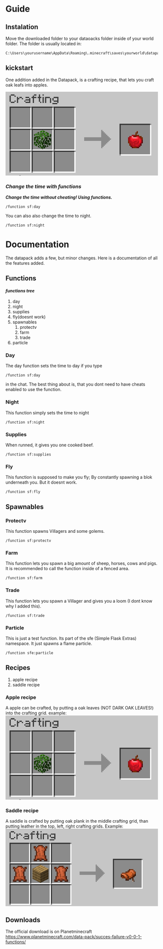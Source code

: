 # Guide


## Instalation

Move the downloaded folder to your  dataoacks folder inside of your world folder.
The folder is usually located in:
```
C:\Users\yourusername\AppData\Roaming\.minecraft\saves\yourworld\datapacks
```

## kickstart

One addition added in the Datapack, is a crafting recipe, that lets you craft oak leafs into apples.

![The recipe picture](recipe1.png)


### ***Change the time with functions***

***Change the time without cheating! Using functions.***

```
/function sf:day
```

You can also also change the time to night.

```
/function sf:night
```


# Documentation

The datapack adds a few, but minor changes.
Here is a documentation of all the features added.

## Functions


#### ***functions tree***

1. day
2. night
3. supplies
4. fly(doesnt work)
5. spawnables
    1. protectv
    2. farm
    3. trade
 6. particle
    
### Day

The day function sets the time to day if you type
```
/function sf:day
```
in the chat. The best thing about is, that you dont need to have cheats enabled to use the function.


### Night
This function simply sets the time to night
```
/function sf:night
```

### Supplies

When runned, it gives you one cooked beef.
```
/function sf:supplies
```

### Fly

This function is supposed to make you fly;
By constantly spawning a blok underneath you.
But it doesnt work.

```
/function sf:fly
```

## Spawnables

### Protectv

This function spawns Villagers and some golems.
```
/function sf:protectv
```

### Farm

This function lets you spawn a big amount of sheep, horses, cows and pigs.
It is recommended to call the function inside of a fenced area.

```
/function sf:farm
```

### Trade

This function lets you spawn a Villager and gives you a loom (I dont know why I added this).

```
/function sf:trade
```

### Particle

This is just a test function. Its part of the sfe (Simple Flask Extras)
 namespace. It just spawns a flame particle.
 
 ```
 /function sfe:particle
 ```
 
 ## Recipes
 
 1. apple recipe
 2. saddle recipe
 
 ### Apple recipe
 
 A apple can be crafted, by putting a oak leaves (NOT DARK OAK LEAVES!) into the crafting grid.
 example:
 ![image](recipe1.png)
 
 ### Saddle recipe
 
 A saddle is crafted by putting oak plank in the middle crafting grid, than putting leather in the top, left, right crafting grids.
 Example:
 ![image](image.png)



## Downloads

The official download is on Planetminecraft https://www.planetminecraft.com/data-pack/succes-failure-v0-0-1-functions/

